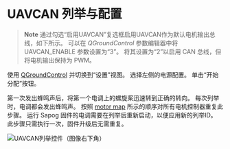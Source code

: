 # UAVCAN 列举与配置

> **Note** 通过勾选“启用UAVCAN”复选框启用UAVCAN作为默认电机输出总线，如下所示。 可以在 *QGroundControl* 参数编辑器中将 UAVCAN_ENABLE 参数设置为“3”。 将其设置为“2”以启用 CAN 总线，但将电机输出保持为 PWM。

使用 [QGroundControl](../qgc/README.md) 并切换到“设置”视图。 选择左侧的电源配置。 单击“开始分配”按钮。

第一次发出蜂鸣声后，将第一个电调上的螺旋桨迅速转到正确的转向。 每次列举时，电调都会发出蜂鸣声。 按照 [motor map](../airframes/airframe_reference.md) 所示的顺序对所有电机控制器重复此步骤。 运行 Sapog 固件的电调需要在列举后重新启动，以便应用新的列举ID。 此步骤只需执行一次，固件升级后无需重复。

![UAVCAN列举控件（图像右下角）](../../assets/uavcan-qgc-setup.png)